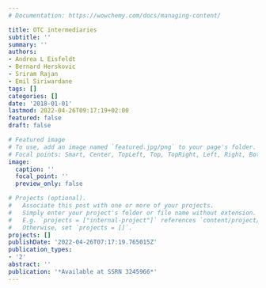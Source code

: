 ```yaml
---
# Documentation: https://wowchemy.com/docs/managing-content/

title: OTC intermediaries
subtitle: ''
summary: ''
authors:
- Andrea L Eisfeldt
- Bernard Herskovic
- Sriram Rajan
- Emil Siriwardane
tags: []
categories: []
date: '2018-01-01'
lastmod: 2022-04-26T09:17:19+02:00
featured: false
draft: false

# Featured image
# To use, add an image named `featured.jpg/png` to your page's folder.
# Focal points: Smart, Center, TopLeft, Top, TopRight, Left, Right, BottomLeft, Bottom, BottomRight.
image:
  caption: ''
  focal_point: ''
  preview_only: false

# Projects (optional).
#   Associate this post with one or more of your projects.
#   Simply enter your project's folder or file name without extension.
#   E.g. `projects = ["internal-project"]` references `content/project/deep-learning/index.md`.
#   Otherwise, set `projects = []`.
projects: []
publishDate: '2022-04-26T07:17:19.765015Z'
publication_types:
- '2'
abstract: ''
publication: '*Available at SSRN 3245966*'
---
```

